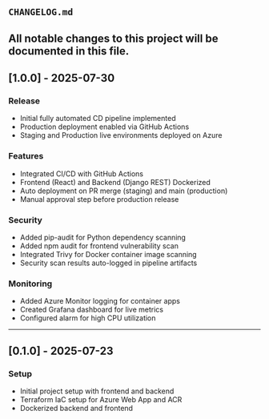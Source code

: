 ##  `CHANGELOG.md` 

All notable changes to this project will be documented in this file.
---

## [1.0.0] - 2025-07-30
###  Release
- Initial fully automated CD pipeline implemented
- Production deployment enabled via GitHub Actions
- Staging and Production live environments deployed on Azure

###  Features
- Integrated CI/CD with GitHub Actions
- Frontend (React) and Backend (Django REST) Dockerized
- Auto deployment on PR merge (staging) and main (production)
- Manual approval step before production release

###  Security
- Added pip-audit for Python dependency scanning
- Added npm audit for frontend vulnerability scan
- Integrated Trivy for Docker container image scanning
- Security scan results auto-logged in pipeline artifacts

###  Monitoring
- Added Azure Monitor logging for container apps
- Created Grafana dashboard for live metrics
- Configured alarm for high CPU utilization

---

## [0.1.0] - 2025-07-23
###  Setup
- Initial project setup with frontend and backend
- Terraform IaC setup for Azure Web App and ACR
- Dockerized backend and frontend
